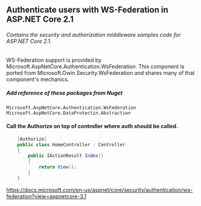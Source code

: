## Authenticate users with WS-Federation in ASP.NET Core 2.1
###### Contains the security and authorization middleware samples code for ASP.NET Core 2.1.
WS-Federation support is provided by Microsoft.AspNetCore.Authentication.WsFederation. This component is ported from Microsoft.Owin.Security.WsFederation and shares many of that component's mechanics.

##### Add reference of these packages from Nuget
```
Microsoft.AspNetCore.Authentication.WsFederation
Microsoft.AspNetCore.DataProtectin.Abstraction
```

#### Call the Authorize on top of controller where auth should be called.
```C#
    [Authorize]
    public class HomeController : Controller
    {
        public IActionResult Index()
        {
            return View();
        }
    }
```

https://docs.microsoft.com/en-us/aspnet/core/security/authentication/ws-federation?view=aspnetcore-3.1
